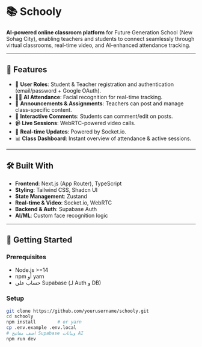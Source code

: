 # 📚 Schooly

**AI-powered online classroom platform** for Future Generation School (New Sohag City), enabling teachers and students to connect seamlessly through virtual classrooms, real-time video, and AI-enhanced attendance tracking.

---

## 🌟 Features

- 👥 **User Roles**: Student & Teacher registration and authentication (email/password + Google OAuth).
- 🕵️‍♂️ **AI Attendance**: Facial recognition for real-time tracking.
- 📢 **Announcements & Assignments**: Teachers can post and manage class-specific content.
- 💬 **Interactive Comments**: Students can comment/edit on posts.
- 📹 **Live Sessions**: WebRTC-powered video calls.
- 🔄 **Real-time Updates**: Powered by Socket.io.
- 📊 **Class Dashboard**: Instant overview of attendance & active sessions.

---

## 🛠 Built With

- **Frontend**: Next.js (App Router), TypeScript  
- **Styling**: Tailwind CSS, Shadcn UI  
- **State Management**: Zustand  
- **Real-time & Video**: Socket.io, WebRTC  
- **Backend & Auth**: Supabase Auth  
- **AI/ML**: Custom face recognition logic

---

## 🚀 Getting Started

### Prerequisites

- Node.js >=14  
- npm أو yarn  
- حساب على Supabase (لـ Auth و DB)  

### Setup

```bash
git clone https://github.com/yourusername/schooly.git
cd schooly
npm install        # or yarn
cp .env.example .env.local
# اضف مفاتيح Supabase وبيانات AI
npm run dev
